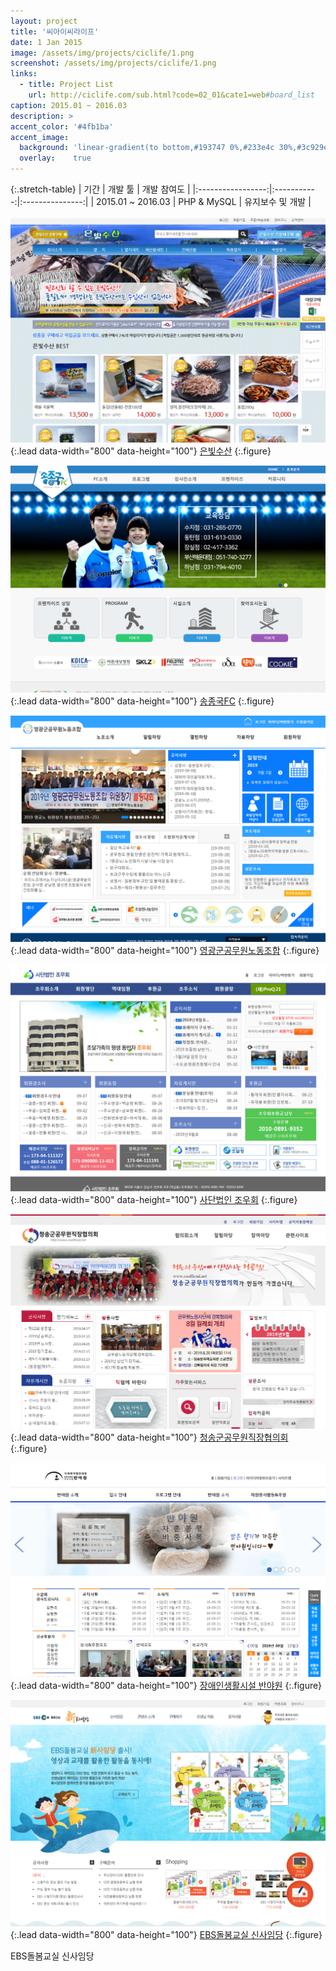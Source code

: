 ```yaml
---
layout: project
title: '씨아이씨라이프'
date: 1 Jan 2015
image: /assets/img/projects/ciclife/1.png
screenshot: /assets/img/projects/ciclife/1.png
links:
  - title: Project List
    url: http://ciclife.com/sub.html?code=02_01&cate1=web#board_list
caption: 2015.01 ~ 2016.03
description: >
accent_color: '#4fb1ba'
accent_image:
  background: 'linear-gradient(to bottom,#193747 0%,#233e4c 30%,#3c929e 50%,#d5d5d4 70%,#cdccc8 100%)'
  overlay:    true
---
```


{:.stretch-table}
| 기간 | 개발 툴 | 개발 참여도 |
|:-----------------:|:-----------:|:---------------:|
| 2015.01 ~ 2016.03 | PHP & MySQL | 유지보수 및 개발 |

![Full-width image](/assets/img/projects/ciclife/2.png){:.lead data-width="800" data-height="100"}
[은빛수산](http://www.cfish.co.kr)
{:.figure}

![Full-width image](/assets/img/projects/ciclife/3.png){:.lead data-width="800" data-height="100"}
[송종국FC](http://www.playsong.kr)
{:.figure}

![Full-width image](/assets/img/projects/ciclife/4.png){:.lead data-width="800" data-height="100"}
[영광군공무원노동조합](http://yggun.or.kr)
{:.figure}

![Full-width image](/assets/img/projects/ciclife/5.png){:.lead data-width="800" data-height="100"}
[사단법인 조우회](http://www.jowoo.or.kr)
{:.figure}

![Full-width image](/assets/img/projects/ciclife/6.png){:.lead data-width="800" data-height="100"}
[청송군공무원직장협의회](http://csofficial.net)
{:.figure}

![Full-width image](/assets/img/projects/ciclife/7.png){:.lead data-width="800" data-height="100"}
[장애인생활시설 반야원](http://banyawon.or.kr)
{:.figure}

![Full-width image](/assets/img/projects/ciclife/8.png){:.lead data-width="800" data-height="100"}
[EBS돌봄교실 신사임당](https://www.ebsdolbom.co.kr)
{:.figure}

EBS돌봄교실 신사임당




